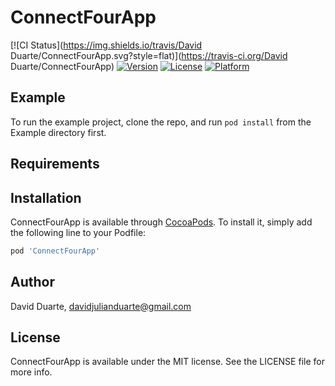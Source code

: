 # ConnectFourApp

[![CI Status](https://img.shields.io/travis/David Duarte/ConnectFourApp.svg?style=flat)](https://travis-ci.org/David Duarte/ConnectFourApp)
[![Version](https://img.shields.io/cocoapods/v/ConnectFourApp.svg?style=flat)](https://cocoapods.org/pods/ConnectFourApp)
[![License](https://img.shields.io/cocoapods/l/ConnectFourApp.svg?style=flat)](https://cocoapods.org/pods/ConnectFourApp)
[![Platform](https://img.shields.io/cocoapods/p/ConnectFourApp.svg?style=flat)](https://cocoapods.org/pods/ConnectFourApp)

## Example

To run the example project, clone the repo, and run `pod install` from the Example directory first.

## Requirements

## Installation

ConnectFourApp is available through [CocoaPods](https://cocoapods.org). To install
it, simply add the following line to your Podfile:

```ruby
pod 'ConnectFourApp'
```

## Author

David Duarte, davidjulianduarte@gmail.com

## License

ConnectFourApp is available under the MIT license. See the LICENSE file for more info.
